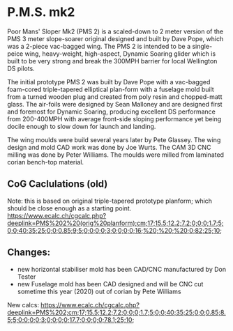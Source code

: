 # P.M.S. mk2 

Poor Mans' Sloper Mk2 (PMS 2) is a scaled-down to 2 meter version of the PMS 3 meter slope-soarer original designed and built by Dave Pope, which was a 2-piece vac-bagged wing. The PMS 2 is intended to be a single-peice wing, heavy-weight, high-aspect, Dynamic Soaring glider which is built to be very strong and break the 300MPH barrier for local Wellington DS pilots.

The initial prototype PMS 2 was built by Dave Pope with a vac-bagged foam-cored triple-tapered elliptical plan-form with a fuselage mold built from a turned wooden plug and created from poly resin and chopped-matt glass. The air-foils were designed by Sean Malloney and are designed first and foremost for Dynamic Soaring, producing excellent DS performance from 200-400MPH with average front-side sloping performance yet being docile enough to slow down for launch and landing.

The wing moulds were build several years later by Pete Glassey. The wing design and mold CAD work was done by Joe Wurts. The CAM 3D CNC milling was done by Peter Williams. The moulds were milled from laminated corian bench-top material. 

## CoG Caclulations (old)
Note: this is based on original triple-tapered prototype planform; which should be close enough as a starting point.
https://www.ecalc.ch/cgcalc.php?deeplink=PMS%202%20(orig%20planform);cm;17;15.5;12.2;7.2;0;0;0;1.7;5;0;0;40;35;25;0;0;0.85;9;5;0;0;0;0;3;0;0;0;0;16;%20;%20;%20;0;82;25;10;

## Changes:

* new horizontal stabiliser mold has been CAD/CNC manufactured by Don Tester
* new Fuselage mold has been CAD designed and will be CNC cut sometime this year (2020) out of corian by Pete Williams

New calcs:
https://www.ecalc.ch/cgcalc.php?deeplink=PMS%202;cm;17;15.5;12.2;7.2;0;0;0;1.7;5;0;0;40;35;25;0;0;0.85;8.5;5;0;0;0;0;3;0;0;0;0;17.7;0;0;0;0;78.1;25;10;
